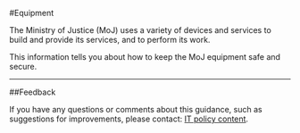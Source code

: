 #Equipment

The Ministry of Justice (MoJ) uses a variety of devices and services to build and provide its services, and to perform its work.

This information tells you about how to keep the MoJ equipment safe and secure.

---

##Feedback

If you have any questions or comments about this guidance, such as suggestions for improvements, please contact: [IT policy content](mailto:itpolicycontent@digital.justice.gov.uk).

